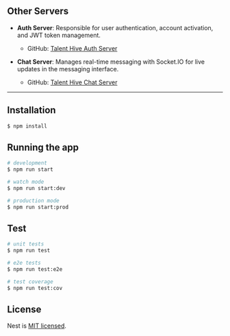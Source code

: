 ## Other Servers
  
- **Auth Server**: Responsible for user authentication, account activation, and JWT token management.
  - GitHub: [Talent Hive Auth Server](https://github.com/shahriar-haque-rahat/talent-hive-auth)
  
- **Chat Server**: Manages real-time messaging with Socket.IO for live updates in the messaging interface.
  - GitHub: [Talent Hive Chat Server](https://github.com/shahriar-haque-rahat/talent-hive-chat)
 
---

## Installation

```bash
$ npm install
```

## Running the app

```bash
# development
$ npm run start

# watch mode
$ npm run start:dev

# production mode
$ npm run start:prod
```

## Test

```bash
# unit tests
$ npm run test

# e2e tests
$ npm run test:e2e

# test coverage
$ npm run test:cov
```


## License

Nest is [MIT licensed](LICENSE).
